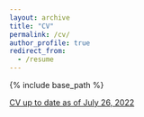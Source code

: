 ```yaml
---
layout: archive
title: "CV"
permalink: /cv/
author_profile: true
redirect_from:
  - /resume
---
```


{% include base_path %}

[CV up to date as of July 26, 2022](http://jamesnormington.github.io/files/cv.pdf)
